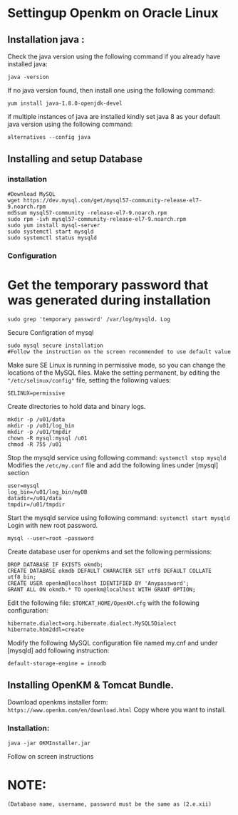 
# Settingup Openkm on Oracle Linux
## Installation java :

Check the java version using the following command if you already have installed java: 
```
java -version
```
If no java version found, then install one using the following command:
```
yum install java-1.8.0-openjdk-devel
```

if multiple instances of java are installed kindly set java 8 as your default java version using the following command: 
```
alternatives --config java 
```
## Installing and setup Database
### installation

```
#Download MySQL 
wget https://dev.mysql.com/get/mysql57-community-release-el7-9.noarch.rpm 
md5sum mysql57-community -release-el7-9.noarch.rpm 
sudo rpm -ivh mysql57-community-release-el7-9.noarch.rpm
sudo yum install mysql-server
sudo systemctl start mysqld
sudo systemctl status mysqld

```
### Configuration

# Get the temporary password that was generated during installation
```
sudo grep 'temporary password' /var/log/mysqld. Log
```
Secure Configration of mysql
```
sudo mysql secure installation 
#Follow the instruction on the screen recommended to use default value 
```
Make sure SE Linux is running in permissive mode, so you can change the locations of the MySQL files.
Make the setting permanent, by editing the ``"/etc/selinux/config"`` file, setting the following values: 
```
SELINUX=permissive
```
Create directories to hold data and binary logs.
```
mkdir -p /u01/data
mkdir -p /u01/log_bin
mkdir -p /u01/tmpdir
chown -R mysql:mysql /u01
chmod -R 755 /u01
```
Stop the mysqld service using following command: 
```systemctl stop mysqld```
Modifies the `/etc/my.conf` file and add the following lines under [mysql] section
```
user=mysql
log_bin=/u01/log_bin/myDB
datadir=/u01/data
tmpdir=/u01/tmpdir
```
Start the mysqld service using following command: ``systemctl start mysqld``
Login with new root password. 
```
mysql --user=root –password
```
Create database user for openkms and set the following permissions:
```
DROP DATABASE IF EXISTS okmdb;
CREATE DATABASE okmdb DEFAULT CHARACTER SET utf8 DEFAULT COLLATE utf8_bin;
CREATE USER openkm@localhost IDENTIFIED BY 'Anypassword';
GRANT ALL ON okmdb.* TO openkm@localhost WITH GRANT OPTION; 
```
Edit the following file: ``$TOMCAT_HOME/OpenKM.cfg`` with the following configuration:
```
hibernate.dialect=org.hibernate.dialect.MySQL5Dialect
hibernate.hbm2ddl=create
```
Modify the following MySQL configuration file named my.cnf and under [mysqld] add following instruction: 
```
default-storage-engine = innodb
```

## Installing OpenKM & Tomcat Bundle.
Download openkms installer form: ``https://www.openkm.com/en/download.html`` 
Copy where you want to install.
### Installation: 

```
java -jar OKMInstaller.jar
```

Follow on screen instructions
# NOTE:
``(Database name, username, password must be the same as (2.e.xii)``
